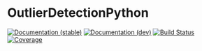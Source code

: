 # OutlierDetectionPython

[![Documentation (stable)](https://img.shields.io/badge/docs-stable-blue.svg)](https://OutlierDetectionJL.github.io/OutlierDetection.jl/stable)
[![Documentation (dev)](https://img.shields.io/badge/docs-dev-blue.svg)](https://OutlierDetectionJL.github.io/OutlierDetection.jl/dev)
[![Build Status](https://github.com/OutlierDetectionJL/OutlierDetectionPython.jl/workflows/CI/badge.svg)](https://github.com/OutlierDetectionJL/OutlierDetectionPython.jl/actions)
[![Coverage](https://codecov.io/gh/OutlierDetectionJL/OutlierDetectionPython.jl/branch/master/graph/badge.svg)](https://codecov.io/gh/OutlierDetectionJL/OutlierDetectionPython.jl)
